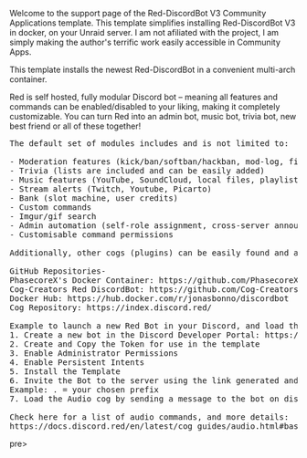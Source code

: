 Welcome to the support page of the Red-DiscordBot V3 Community Applications template.  This template simplifies installing Red-DiscordBot V3 in docker, on your Unraid server.  I am not afiliated with the project, I am simply making the author's terrific work easily accessible in Community Apps.

This template installs the newest Red-DiscordBot in a convenient multi-arch container. 

Red is self hosted, fully modular Discord bot – meaning all features and commands can be enabled/disabled to your liking, making it completely customizable. You can turn Red into an admin bot, music bot, trivia bot, new best friend or all of these together!

<pre>
The default set of modules includes and is not limited to:

- Moderation features (kick/ban/softban/hackban, mod-log, filter, chat cleanup)
- Trivia (lists are included and can be easily added)
- Music features (YouTube, SoundCloud, local files, playlists, queues)
- Stream alerts (Twitch, Youtube, Picarto)
- Bank (slot machine, user credits)
- Custom commands
- Imgur/gif search
- Admin automation (self-role assignment, cross-server announcements, mod-mail reports)
- Customisable command permissions

Additionally, other cogs (plugins) can be easily found and added from our growing community of cog repositories.

GitHub Repositories-
PhasecoreX's Docker Container: https://github.com/PhasecoreX/docker-red-discordbot
Cog-Creators Red DiscordBot: https://github.com/Cog-Creators/Red-DiscordBot
Docker Hub: https://hub.docker.com/r/jonasbonno/discordbot
Cog Repository: https://index.discord.red/

Example to launch a new Red Bot in your Discord, and load the Audio Cog so you can play music from youtube etc:
1. Create a new bot in the Discord Developer Portal: https://discord.com/developers/applications
2. Create and Copy the Token for use in the template
3. Enable Administrator Permissions
4. Enable Persistent Intents
5. Install the Template
6. Invite the Bot to the server using the link generated and displayed in logs
Example: . = your chosen prefix
7. Load the Audio cog by sending a message to the bot on discord with: .load audio

Check here for a list of audio commands, and more details:
https://docs.discord.red/en/latest/cog_guides/audio.html#basic-audio-use
</pre>pre>
